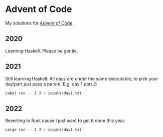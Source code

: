 # Advent of Code

My solutions for [Advent of Code](https://adventofcode.com).

## 2020

Learning Haskell. Please be gentle.

## 2021

Still learning Haskell. All days are under the same executable, to pick your day/part just pass a param. E.g. day 1 part 2:

```sh
cabal run -- 1 2 < inputs/day1.txt
```

## 2022

Reverting to Rust cause I just want to get it done this year.

```sh
cargo run -- 1 2 < inputs/day1.txt
```
